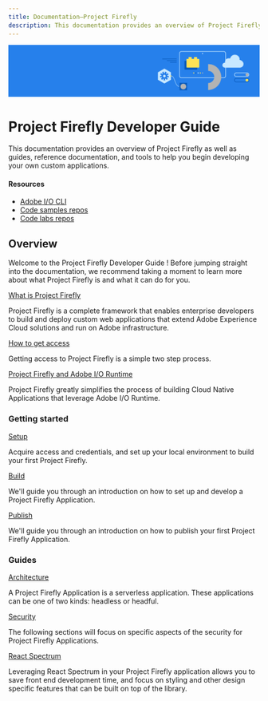 ```yaml
---
title: Documentation—Project Firefly
description: This documentation provides an overview of Project Firefly as well as guides, reference documentation, and tools to help you begin developing your own custom applications.
---
```


<Hero slots="image, heading, text" />

![Hero image](hero-banner.png)

# Project Firefly Developer Guide

This documentation provides an overview of Project Firefly as well as guides, reference documentation, and tools to help you begin developing your own custom applications.



<Resources slots="heading, links"/>

#### Resources

- [Adobe I/O CLI](https://github.com/adobe/aio-cli)
- [Code samples repos](https://github.com/AdobeDocs/?q=adobeio-samples&type=&language=)
- [Code labs repos](https://github.com/AdobeDocs/?q=adobeio-codelabs-&type=&language=)



## Overview

Welcome to the Project Firefly Developer Guide ! Before jumping straight into the documentation, we recommend taking a moment to learn more about what Project Firefly is and what it can do for you.


<DiscoverBlock slots="link, text"/>

[What is Project Firefly](documentation/index.md)

Project Firefly is a complete framework that enables enterprise developers to build and deploy custom web applications that extend Adobe Experience Cloud solutions and run on Adobe infrastructure.



<DiscoverBlock slots="link, text"/>

[How to get access](documentation/overview/getting_access.md)

Getting access to Project Firefly is a simple two step process.



<DiscoverBlock slots="link, text"/>

[Project Firefly and Adobe I/O Runtime](documentation/overview/firefly_and_runtime.md)

Project Firefly greatly simplifies the process of building Cloud Native Applications that leverage Adobe I/O Runtime.




<DiscoverBlock slots="heading, link, text"/>

### Getting started

[Setup](documentation/getting_started/index.md)

Acquire access and credentials, and set up your local environment to build your first Project Firefly.



<DiscoverBlock slots="link, text"/>

[Build](documentation/getting_started/first_app.md)

We'll guide you through an introduction on how to set up and develop a Project Firefly Application.


<DiscoverBlock slots="link, text"/>

[Publish](documentation/getting_started/publish_app.md)

We'll guide you through an introduction on how to publish your first Project Firefly Application.




<DiscoverBlock slots="heading, link, text"/>

### Guides

[Architecture](documentation/guides/index.md)

A Project Firefly Application is a serverless application. These applications can be one of two kinds: headless or headful.



<DiscoverBlock slots="link, text"/>

[Security](documentation/guides/security_overview.md)

The following sections will focus on specific aspects of the security for Project Firefly Applications.



<DiscoverBlock slots="link, text"/>

[React Spectrum](documentation/guides/introduction_to_react_spectrum.md)

Leveraging React Spectrum in your Project Firefly application allows you to save front end development time, and focus on styling and other design specific features that can be built on top of the library.

